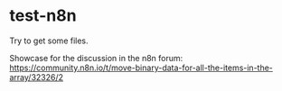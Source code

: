 # test-n8n
Try to get some files.

Showcase for the discussion in the n8n forum: https://community.n8n.io/t/move-binary-data-for-all-the-items-in-the-array/32326/2
